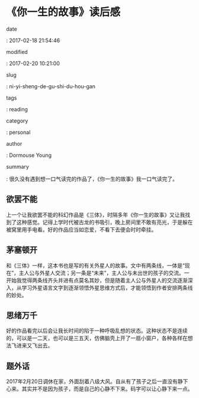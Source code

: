 《你一生的故事》读后感
======================

date

:   2017-02-18 21:54:46

modified

:   2017-02-20 10:21:00

slug

:   ni-yi-sheng-de-gu-shi-du-hou-gan

tags

:   reading

category

:   personal

author

:   Dormouse Young

summary

:   很久没有遇到想一口气读完的作品了，《你一生的故事》我一口气读完了。

欲罢不能
--------

上一个让我欲罢不能的科幻作品是《三体》，时隔多年《你一生的故事》又让我找到了这种感觉。记得上学时代被古龙的书吸引，晚上房间里不敢有亮光，于是躲在被窝里用手电看。好的作品应当如恋爱，不看下去便会时时牵挂。

茅塞顿开
--------

和《三体》一样，这本书也是写的有关外星人的故事。文中有两条线，一体是“现在”，主人公与外星人交流；另一条是“未来”，主人公与未出世的孩子的交流。一开始我觉得两条线齐头并进有点莫名其妙，但是随着主人公与外星人的交流逐渐深入，从学习外星语言文字到逐渐领悟外星思维方式后，才能领悟到作者安排两条线的妙处。

思绪万千
--------

好的作品看完以后会让我长时间的陷于一种呼吸乱想的状态。这种状态不是连续的，可以是一二天，也可以是三五天，仿佛脑壳上开了一扇小窗户，各种各样在想法飞进来又飞出去。

题外话
------

2017年2月20日调休在家，外面刮着八级大风。自从有了孩子之后一直没有静下心来。其实并不是因为孩子，而是自己的心静不下来。码字可以让心静下来一点。
